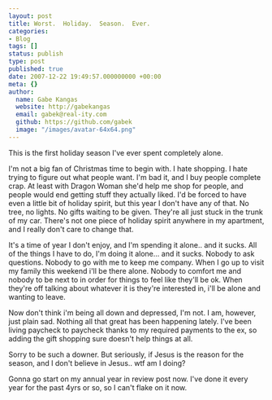 ```yaml
---
layout: post
title: Worst.  Holiday.  Season.  Ever.
categories:
- Blog
tags: []
status: publish
type: post
published: true
date: 2007-12-22 19:49:57.000000000 +00:00
meta: {}
author:
  name: Gabe Kangas
  website: http://gabekangas
  email: gabek@real-ity.com
  github: https://github.com/gabek
  image: "/images/avatar-64x64.png"
---
```

This is the first holiday season I\'ve ever spent completely alone.

I\'m not a big fan of Christmas time to begin with. I hate shopping. I hate trying to figure out what people want. I\'m bad it, and I buy people complete crap. At least with Dragon Woman she\'d help me shop for people, and people would end getting stuff they actually liked. I\'d be forced to have even a little bit of holiday spirit, but this year I don\'t have any of that. No tree, no lights. No gifts waiting to be given. They\'re all just stuck in the trunk of my car. There\'s not one piece of holiday spirit anywhere in my apartment, and I really don\'t care to change that.

It\'s a time of year I don\'t enjoy, and I\'m spending it alone.. and it sucks. All of the things I have to do, I\'m doing it alone\... and it sucks. Nobody to ask questions. Nobody to go with me to keep me company.  When I go up to visit my family this weekend i\'ll be there alone.  Nobody to comfort me and nobody to be next to in order for things to feel like they\'ll be ok. When they\'re off talking about whatever it is they\'re interested in, i\'ll be alone and wanting to leave.

Now don\'t think i\'m being all down and depressed, I\'m not. I am, however, just plain sad. Nothing all that great has been happening lately. I\'ve been living paycheck to paycheck thanks to my required payments to the ex, so adding the gift shopping sure doesn\'t help things at all.

Sorry to be such a downer. But seriously, if Jesus is the reason for the season, and I don\'t believe in Jesus.. wtf am I doing?

Gonna go start on my annual year in review post now. I\'ve done it every year for the past 4yrs or so, so I can\'t flake on it now.
